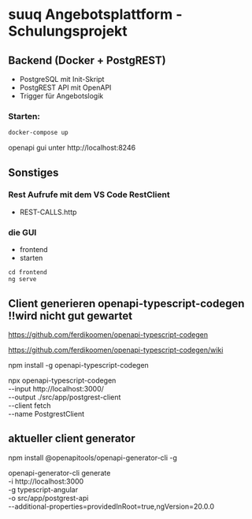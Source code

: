 # suuq Angebotsplattform - Schulungsprojekt

## Backend (Docker + PostgREST)

- PostgreSQL mit Init-Skript
- PostgREST API mit OpenAPI
- Trigger für Angebotslogik

### Starten:

```bash
docker-compose up
```

openapi gui unter 
http://localhost:8246

## Sonstiges
### Rest Aufrufe mit dem VS Code RestClient
- REST-CALLS.http

### die GUI
- frontend
- starten
```
cd frontend
ng serve
```

## Client generieren openapi-typescript-codegen !!wird nicht gut gewartet
https://github.com/ferdikoomen/openapi-typescript-codegen

https://github.com/ferdikoomen/openapi-typescript-codegen/wiki


npm install -g openapi-typescript-codegen

npx openapi-typescript-codegen \
  --input http://localhost:3000/ \
  --output ./src/app/postgrest-client \
  --client fetch \
  --name PostgrestClient



## aktueller client generator
npm install @openapitools/openapi-generator-cli -g

openapi-generator-cli generate \
  -i http://localhost:3000 \
  -g typescript-angular \
  -o src/app/postgrest-api \
  --additional-properties=providedInRoot=true,ngVersion=20.0.0